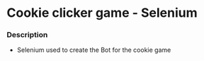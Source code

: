 # Cookie clicker game - Selenium

### Description
* Selenium used to create the Bot for the cookie game